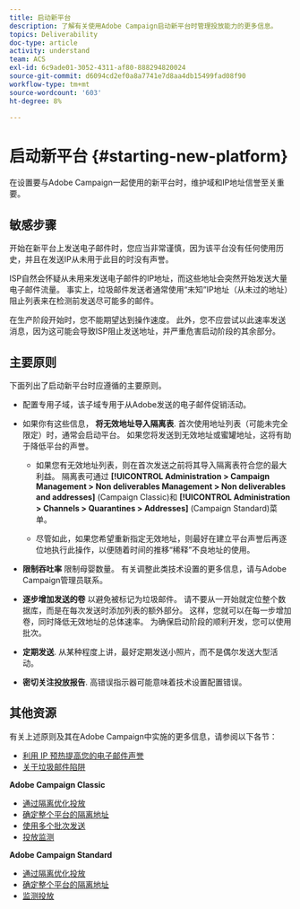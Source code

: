 ```yaml
---
title: 启动新平台
description: 了解有关使用Adobe Campaign启动新平台时管理投放能力的更多信息。
topics: Deliverability
doc-type: article
activity: understand
team: ACS
exl-id: 6c9ade01-3052-4311-af80-888294820024
source-git-commit: d6094cd2ef0a8a7741e7d8aa4db15499fad08f90
workflow-type: tm+mt
source-wordcount: '603'
ht-degree: 8%

---
```


# 启动新平台 {#starting-new-platform}

在设置要与Adobe Campaign一起使用的新平台时，维护域和IP地址信誉至关重要。

## 敏感步骤

开始在新平台上发送电子邮件时，您应当非常谨慎，因为该平台没有任何使用历史，并且在发送IP从未用于此目的时没有声誉。

ISP自然会怀疑从未用来发送电子邮件的IP地址，而这些地址会突然开始发送大量电子邮件流量。 事实上，垃圾邮件发送者通常使用“未知”IP地址（从未过的地址）阻止列表来在检测前发送尽可能多的邮件。

在生产阶段开始时，您不能期望达到操作速度。 此外，您不应尝试以此速率发送消息，因为这可能会导致ISP阻止发送地址，并严重危害启动阶段的其余部分。

## 主要原则

下面列出了启动新平台时应遵循的主要原则。

* 配置专用子域，该子域专用于从Adobe发送的电子邮件促销活动。

* 如果你有这些信息， **将无效地址导入隔离表**.
首次使用地址列表（可能未完全限定）时，通常会启动平台。 如果您将发送到无效地址或蜜罐地址，这将有助于降低平台的声誉。

   * 如果您有无效地址列表，则在首次发送之前将其导入隔离表符合您的最大利益。 隔离表可通过 **[!UICONTROL Administration > Campaign Management > Non deliverables Management > Non deliverables and addresses]** (Campaign Classic)和 **[!UICONTROL Administration > Channels > Quarantines > Addresses]** (Campaign Standard)菜单。

   * 尽管如此，如果您希望重新指定无效地址，则最好在建立平台声誉后再逐位地执行此操作，以便随着时间的推移“稀释”不良地址的使用。

* **限制吞吐率** 限制母婴数量。 有关调整此类技术设置的更多信息，请与Adobe Campaign管理员联系。

* **逐步增加发送的卷** 以避免被标记为垃圾邮件。 请不要从一开始就定位整个数据库，而是在每次发送时添加列表的额外部分。 这样，您就可以在每一步增加卷，同时降低无效地址的总体速率。 为确保启动阶段的顺利开发，您可以使用批次。

* **定期发送**. 从某种程度上讲，最好定期发送小照片，而不是偶尔发送大型活动。
* **密切关注投放报告**. 高错误指示器可能意味着技术设置配置错误。

## 其他资源

有关上述原则及其在Adobe Campaign中实施的更多信息，请参阅以下各节：

* [利用 IP 预热提高您的电子邮件声誉](../../help/additional-resources/increase-reputation-with-ip-warming.md)
* [关于垃圾邮件陷阱](../../help/additional-resources/all-about-spam-traps.md)

**Adobe Campaign Classic**

* [通过隔离优化投放](https://experienceleague.adobe.com/docs/campaign-classic/using/sending-messages/monitoring-deliveries/understanding-quarantine-management.html#optimizing-your-delivery-through-quarantines)
* [确定整个平台的隔离地址](https://experienceleague.adobe.com/docs/campaign-classic/using/sending-messages/monitoring-deliveries/understanding-quarantine-management.html#identifying-quarantined-addresses-for-the-entire-platform)
* [使用多个批次发送](https://experienceleague.adobe.com/docs/campaign-classic/using/sending-messages/key-steps-when-creating-a-delivery/steps-sending-the-delivery.html#sending-using-multiple-waves)
* [投放监测](https://experienceleague.adobe.com/docs/campaign-classic/using/sending-messages/monitoring-deliveries/about-delivery-monitoring.html#sending-messages)

**Adobe Campaign Standard**

* [通过隔离优化投放](https://experienceleague.adobe.com/docs/campaign-standard/using/testing-and-sending/monitoring-messages/understanding-quarantine-management.html#optimizing-your-delivery-through-quarantines)
* [确定整个平台的隔离地址](https://experienceleague.adobe.com/docs/campaign-standard/using/testing-and-sending/monitoring-messages/understanding-quarantine-management.html)
* [监测投放](https://experienceleague.adobe.com/docs/campaign-standard/using/testing-and-sending/monitoring-messages/monitoring-a-delivery.html)
